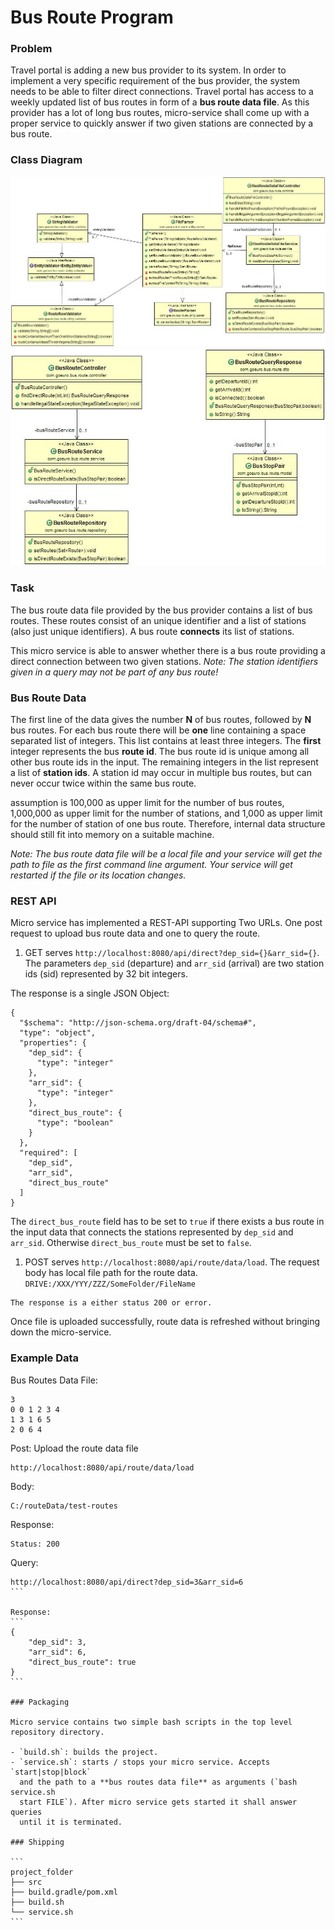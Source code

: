 # Bus Route Program

### Problem

Travel portal is adding a new bus provider to its system. In order to implement a very
specific requirement of the bus provider, the system needs to be able to filter
direct connections. Travel portal has access to a weekly updated list of bus routes
in form of a **bus route data file**. As this provider has a lot of long bus
routes, micro-service shall come up with a proper service to quickly answer if two given
stations are connected by a bus route.

### Class Diagram

![alt tag](https://github.com/sharmagaurav03/bus-route-service/blob/master/bus-route-service-data-file-upload.jpg)
![alt tag](https://github.com/sharmagaurav03/bus-route-service/blob/master/bus-route-service-query.jpg)

### Task

The bus route data file provided by the bus provider contains a list of bus
routes. These routes consist of an unique identifier and a list of stations
(also just unique identifiers). A bus route **connects** its list of stations.

This micro service is able to answer whether there
is a bus route providing a direct connection between two given stations. *Note:
The station identifiers given in a query may not be part of any bus route!*


### Bus Route Data

The first line of the data gives the number **N** of bus routes, followed by
**N** bus routes. For each bus route there will be **one** line containing a
space separated list of integers. This list contains at least three integers. The
**first** integer represents the bus **route id**. The bus route id is unique
among all other bus route ids in the input. The remaining integers in the list
represent a list of **station ids**. A station id may occur in multiple bus
routes, but can never occur twice within the same bus route.

assumption is 100,000 as upper limit for the number of bus routes, 1,000,000 as
upper limit for the number of stations, and 1,000 as upper limit for the number
of station of one bus route. Therefore, internal data structure should
still fit into memory on a suitable machine.

*Note: The bus route data file will be a local file and your service will get
the path to file as the first command line argument. Your service will get
restarted if the file or its location changes.*


### REST API

Micro service has implemented a REST-API supporting Two URLs. One post request to upload bus route data and one to query the route.

1) GET serves
`http://localhost:8080/api/direct?dep_sid={}&arr_sid={}`. The parameters
`dep_sid` (departure) and `arr_sid` (arrival) are two station ids (sid)
represented by 32 bit integers.

The response is a single JSON Object:

```
{
  "$schema": "http://json-schema.org/draft-04/schema#",
  "type": "object",
  "properties": {
    "dep_sid": {
      "type": "integer"
    },
    "arr_sid": {
      "type": "integer"
    },
    "direct_bus_route": {
      "type": "boolean"
    }
  },
  "required": [
    "dep_sid",
    "arr_sid",
    "direct_bus_route"
  ]
}
```

The `direct_bus_route` field has to be set to `true` if there exists a bus route
in the input data that connects the stations represented by `dep_sid` and
`arr_sid`. Otherwise `direct_bus_route` must be set to `false`.

1) POST serves
`http://localhost:8080/api/route/data/load`. The request body
has local file path for the route data. 
`DRIVE:/XXX/YYY/ZZZ/SomeFolder/FileName`

```
The response is a either status 200 or error.
```

Once file is uploaded successfully, route data is refreshed without bringing down the micro-service.


### Example Data

Bus Routes Data File:
```
3
0 0 1 2 3 4
1 3 1 6 5
2 0 6 4
```

Post: Upload the route data file

```
http://localhost:8080/api/route/data/load
```
Body:
```
C:/routeData/test-routes
```

Response:
```
Status: 200
```
Query:
````
http://localhost:8080/api/direct?dep_sid=3&arr_sid=6
```

Response:
```
{
    "dep_sid": 3,
    "arr_sid": 6,
    "direct_bus_route": true
}
```

### Packaging

Micro service contains two simple bash scripts in the top level
repository directory.

- `build.sh`: builds the project.
- `service.sh`: starts / stops your micro service. Accepts `start|stop|block`
  and the path to a **bus routes data file** as arguments (`bash service.sh
  start FILE`). After micro service gets started it shall answer queries
  until it is terminated. 

### Shipping

```
project_folder
├── src
├── build.gradle/pom.xml
├── build.sh
└── service.sh
```
